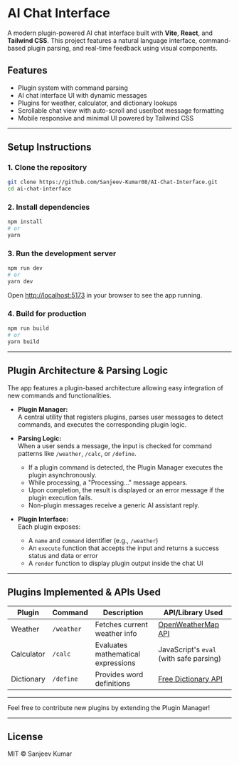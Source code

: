 #  AI Chat Interface

A modern plugin-powered AI chat interface built with **Vite**, **React**, and **Tailwind CSS**. This project features a natural language interface, command-based plugin parsing, and real-time feedback using visual components.

##  Features

- Plugin system with command parsing
- AI chat interface UI with dynamic messages
- Plugins for weather, calculator, and dictionary lookups
- Scrollable chat view with auto-scroll and user/bot message formatting
- Mobile responsive and minimal UI powered by Tailwind CSS

---

##  Setup Instructions

### 1. Clone the repository

```bash
git clone https://github.com/Sanjeev-Kumar08/AI-Chat-Interface.git
cd ai-chat-interface
```

### 2. Install dependencies

```bash
npm install
# or
yarn
```

### 3. Run the development server

```bash
npm run dev
# or
yarn dev
```

Open [http://localhost:5173](http://localhost:5173) in your browser to see the app running.

### 4. Build for production

```bash
npm run build
# or
yarn build
```

---

##  Plugin Architecture & Parsing Logic

The app features a plugin-based architecture allowing easy integration of new commands and functionalities.

- **Plugin Manager:**  
  A central utility that registers plugins, parses user messages to detect commands, and executes the corresponding plugin logic.

- **Parsing Logic:**  
  When a user sends a message, the input is checked for command patterns like `/weather`, `/calc`, or `/define`.  
  - If a plugin command is detected, the Plugin Manager executes the plugin asynchronously.  
  - While processing, a "Processing..." message appears.  
  - Upon completion, the result is displayed or an error message if the plugin execution fails.  
  - Non-plugin messages receive a generic AI assistant reply.

- **Plugin Interface:**  
  Each plugin exposes:  
  - A `name` and `command` identifier (e.g., `/weather`)  
  - An `execute` function that accepts the input and returns a success status and data or error  
  - A `render` function to display plugin output inside the chat UI

---

##  Plugins Implemented & APIs Used

| Plugin       | Command        | Description                  | API/Library Used                |
|--------------|----------------|------------------------------|--------------------------------|
| Weather      | `/weather`     | Fetches current weather info | [OpenWeatherMap API](https://openweathermap.org/api) |
| Calculator   | `/calc`        | Evaluates mathematical expressions | JavaScript's `eval` (with safe parsing) |
| Dictionary   | `/define`      | Provides word definitions     | [Free Dictionary API](https://dictionaryapi.dev/) |

---

Feel free to contribute new plugins by extending the Plugin Manager!

---

##  License

MIT © Sanjeev Kumar
